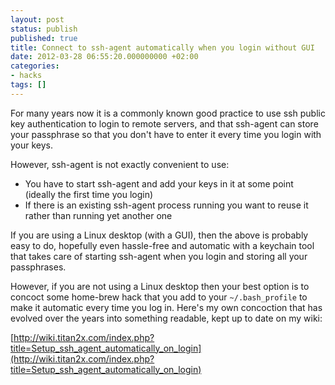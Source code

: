 ```yaml
---
layout: post
status: publish
published: true
title: Connect to ssh-agent automatically when you login without GUI
date: 2012-03-28 06:55:20.000000000 +02:00
categories:
- hacks
tags: []
---
```

For many years now it is a commonly known good practice to use ssh public key authentication to login to remote servers, and that ssh-agent can store your passphrase so that you don't have to enter it every time you login with your keys.

However, ssh-agent is not exactly convenient to use:

- You have to start ssh-agent and add your keys in it at some point (ideally the first time you login)
- If there is an existing ssh-agent process running you want to reuse it rather than running yet another one

If you are using a Linux desktop (with a GUI), then the above is probably easy to do, hopefully even hassle-free and automatic with a keychain tool that takes care of starting ssh-agent when you login and storing all your passphrases.

However, if you are not using a Linux desktop then your best option is to concoct some home-brew hack that you add to your `~/.bash_profile` to make it automatic every time you log in. Here's my own concoction that has evolved over the years into something readable, kept up to date on my wiki:

[http://wiki.titan2x.com/index.php?title=Setup_ssh_agent_automatically_on_login](http://wiki.titan2x.com/index.php?title=Setup_ssh_agent_automatically_on_login)
